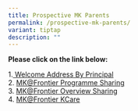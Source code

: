 ```yaml
---
title: Prospective MK Parents
permalink: /prospective-mk-parents/
variant: tiptap
description: ""
---
```

<p><strong>Please click on the link below:</strong>
</p>
<p>1.<a href="https://drive.google.com/file/d/1iZsBGDhz28wGi8pgLwlMNVzdKiWWrUkh/view?usp=drive_link" rel="noopener noreferrer nofollow" target="_blank"> Welcome Address By Principal</a>
<br>2. <a href="https://drive.google.com/file/d/1h2Y_8rXHNlRYA2NJoCNF0npwIyt46b0H/view?usp=drive_link" rel="noopener noreferrer nofollow" target="_blank">MK@Frontier Programme Sharing</a>
<br>3. <a href="https://drive.google.com/file/d/1H-7kufprn76EqwlAAk-m6jYxHJnvind_/view?usp=drive_link" rel="noopener noreferrer nofollow" target="_blank">MK@Frontier Overview Sharing</a>
<br>4. <a href="https://drive.google.com/file/d/119qp-DCSfBIZcI7_VxOA3OQfBcMUO_UL/view?usp=sharing" rel="noopener noreferrer nofollow" target="_blank">MK@Frontier KCare</a>
</p>